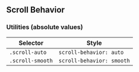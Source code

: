 ## Scroll Behavior

### Utilities (absolute values)

| Selector         | Style                     |
| ---------------- | ------------------------- |
| `.scroll-auto`   | `scroll-behavior: auto`   |
| `.scroll-smooth` | `scroll-behavior: smooth` |
